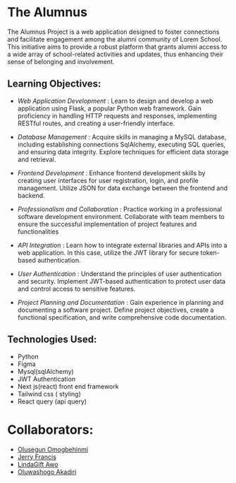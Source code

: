 # The Alumnus

The Alumnus Project is a web application designed to foster connections and facilitate engagement among the alumni community of Lorem School. This initiative aims to provide a robust platform that grants alumni access to a wide array of school-related activities and updates, thus enhancing their sense of belonging and involvement.

## Learning Objectives:

- *Web Application Development* : Learn to design and develop a web application using Flask, a popular Python web framework. Gain proficiency in handling HTTP requests and responses, implementing RESTful routes, and creating a user-friendly interface.

- *Database Management* : Acquire skills in managing a MySQL database, including establishing connections SqlAlchemy, executing SQL queries, and ensuring data integrity. Explore techniques for efficient data storage and retrieval.

- *Frontend Development* : Enhance frontend development skills by creating user interfaces for user registration, login, and profile management. Utilize JSON for data exchange between the frontend and backend.

- *Professionalism and Collaboration* : Practice working in a professional software development environment. Collaborate with team members to ensure the successful implementation of project features and functionalities

- *API Integration* : Learn how to integrate external libraries and APIs into a web application. In this case, utilize the JWT library for secure token-based authentication.

- *User Authentication* : Understand the principles of user authentication and security. Implement JWT-based authentication to protect user data and control access to sensitive features.

- *Project Planning and Documentation* : Gain experience in planning and documenting a software project. Define project objectives, create a functional specification, and write comprehensive code documentation.

## Technologies Used:

- Python
- Figma
- Mysql(sqlAlchemy)
- JWT Authentication
- Next js(react) front end framework
- Tailwind css ( styling)
- React query (api query)


# Collaborators:

- [Olusegun Omogbehinmi](https://github.com/CodewithSegNet)
- [Jerry Francis](https://github.com/Jerrydev01)
- [LindaGift Awo](https://github.com/Linda-Gift)
- [Oluwashogo Akadiri](https://github.com/ShogoMark)
